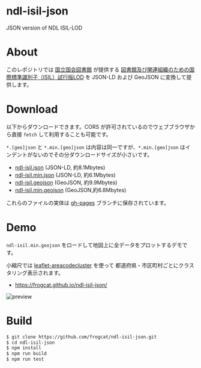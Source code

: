 # ndl-isil-json

JSON version of NDL ISIL-LOD

# About

このレポジトリでは [国立国会図書館](https://www.ndl.go.jp/) が提供する
[図書館及び関連組織のための国際標準識別子（ISIL）試行版LOD](https://www.ndl.go.jp/jp/dlib/standards/opendataset/#ISIL_trial) を
JSON-LD および GeoJSON に変換して提供します。

# Download

以下からダウンロードできます。CORS が許可されているのでウェブブラウザから直接 `fetch` して利用することも可能です。

`*.[geo]json` と `*.min.[geo]json` は内容は同一ですが、`*.min.[geo]json` はインデントがないのでその分ダウンロードサイズが小さいです。

- [ndl-isil.json](https://frogcat.github.io/ndl-isil-json/ndl-isil.json) (JSON-LD, 約8.1Mbytes)
- [ndl-isil.min.json](https://frogcat.github.io/ndl-isil-json/ndl-isil.min.json) (JSON-LD, 約6.1Mbytes)
- [ndl-isil.geojson](https://frogcat.github.io/ndl-isil-json/ndl-isil.geojson) (GeoJSON, 約9.9Mbytes)
- [ndl-isil.min.geojson](https://frogcat.github.io/ndl-isil-json/ndl-isil.min.geojson) (GeoJSON,約6.8Mbytes)

これらのファイルの実体は [gh-pages](https://github.com/frogcat/ndl-isil-json/tree/gh-pages) ブランチに保存されています。

# Demo

`ndl-isil.min.geojson` をロードして地図上に全データをプロットするデモです。

小縮尺では [leaflet-areacodecluster](https://github.com/frogcat/leaflet-areacodecluster) を使って
都道府県・市区町村ごとにクラスタリング表示されます。

- <https://frogcat.github.io/ndl-isil-json/>

![preview](https://repository-images.githubusercontent.com/276288699/375cc700-bbc5-11ea-92ce-871aeb4b7aa9)

# Build

```bash
$ git clone https://github.com/frogcat/ndl-isil-json.git
$ cd ndl-isil-json
$ npm install
$ npm run build
$ npm run test
```
